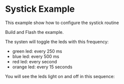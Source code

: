 # Systick Example

This example show how to configure the systick routine

Build and Flash the example.

The systen will toggle the leds with this frequency:

* green led: every 250 ms
* blue led: every 500 ms
* red led: every second
* orange led: every 15 seconds

You will see the leds light on and off in this sequence:

